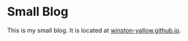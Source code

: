 # Small Blog

This is my small blog. It is located at [winston-yallow.github.io](https://winston-yallow.github.io/).
